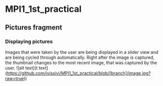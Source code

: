 # MPI1_1st_practical
## Pictures fragment
### Displaying pictures
Images that were taken by the user are being displayed in a slider view and are being cycled through automatically. Right after the image is captured, the thumbnail changes to the most recent image, that was captured by the user.
![alt text](t text](https://github.com/ivissivi/MPI1_1st_practical/blob/[branch]/image.jpg?raw=true))
